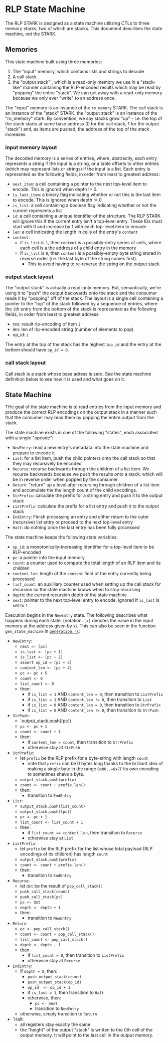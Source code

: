 # RLP State Machine

The RLP STARK is designed as a state machine utilizing CTLs to three memory starks, two of which are stacks. This document describes the state machine, not the STARK. 

## Memories

This state machine built using three memories:
1. The "input" memory, which contains lists and strings to decode
2. A call stack
3. the "output stack"`, which is a read-only memory we use in a "stack-like" manner containing the RLP-encoded results which may be read by "popping" the entire "stack". We can get away with a read-only memory because we only ever "write" to an address once.

The "input" memory is an instance of the `ro_memory` STARK. The call stack is an instance of the "stack" STARK. the "output stack" is an instance of the "ro_memory" stark. By convention, we say stacks grow "up" - i.e. the top of the stack starts at some base address (0 for the call stack, 1 for the output "stack") and, as items are pushed, the address of the top of the stack increases.

### input memory layout

The decoded memory is a series of entries, where, abstractly, each entry represents a string if the input is a string, or a table offsets to other entries (which may represent lists or strings) if the input is a list. Each entry is represented as the following fields, in order from least to greatest address:
* `next_item`: a cell containing a pointer to the next top-level item to encode. This is ignored when depth != 0.
* `is_last_item`: a binary flag indicating whether or not this is the last item to encode. This is ignored when depth != 0
* `is_list`: a cell containing a boolean flag indicating whether or not the current represents a list
* `id`: a cell containing a unique identifier of the structure. The RLP STARK will ignore this if the current entry isn't a top-level entry. These IDs must start with 0 and increase by 1 with each top-level item to encode
* `len`: a cell indicating the length in cells of the entry's `content`
* `content`:
	* if `is_list` is `1`, then `content` is a possibly-entry series of cells, where each cell is a the address of a child entry in the memory
	* if `is_list` is `0`, then `content` is a possibly-empty byte string stored in reverse order (i.e. the last byte of the string comes first).
		* This to avoid having to re-reverse the string on the output stack

### output stack layout

The "output stack" is actually a read-only memory. But, semantically, we're using it to "push" the output backwards onto the stack and the consumer reads it by "popping" off of the stack. The layout is a single cell containing a pointer to the "top" of the stack followed by a sequence of entries, where the `i`th entry from the bottom of the stack is represented as the following fields, in order from least to greatest address:
* res: result rlp-encoding of item `i`
* len: len of rlp-encoded string (number of elements to pop)
* op_id: `i`

The entry at the top of the stack has the highest `1op_id` and the entry at the bottom should have `op_id = 0`.

### call stack layout

Call stack is a stack whose base adress is zero. See the state machine definition below to see how it is used and what goes on it.

## State Machine

THe goal of the state machine is to read entries from the input memory and produce the correct RLP encodings on the output stack in a manner such that the consumer may read them by popping the entire output from the stack.

The state machine exists in one of the following "states", each associated with a single "opcode":
* `NewEntry`: read a new entry's metadata into the state machine and prepare to encode it
* `List`: for a list item, push the child pointers onto the call stack so that they may recursively be encoded
* `Recurse`: recurse backwards through the children of a list item. We recurse backwards because we push the results onto a stack, which will be in reverse order when popped by the consumer
* `Return`: "return" up a level after recursing through children of a list item and accumulate the the length count of the child encodings.
* `StrPrefix`: calculate the prefix for a string entry and push it to the output stack
* `ListPrefix`: calculate the prefix for a list entry and push it to the output stack
* `EndEntry`: Finish processing an entry and either return to the outer (recursive) list entry or proceed to the next top-level entry
* `Halt`: do nothing once the last entry has been fully processed

The state machine keeps the following state variables:
* `op_id`: a monotonically-increasing identifier for a top-level item to be RLP-encoded
* `pc`: a pointer into the input memory
* `count`: a counter used to compute the total length of an RLP item and its children
* `content_len`: length of the `content` field of the entry currently being processed
* `list_count`: an auxilliary counter used when setting up the call stack for recursion so the state machine knows when to stop recursing
* `depth`: the current recursion depth of the state machine
* `next`: pointer to the next top-level entry to encode. ignored if `is_last` is set to `1`

Execution begins in the `NewEntry` state. The following describes what happens during each state. (notation: `[x]` denotes the value in the input memory at the address given by `x`). This can also be seen in the function `gen_state_machine` in [`generation.rs`](./generation.rs):
* `NewEntry`:
	* `next <- [pc]`
	* `is_last <- [pc + 1]`
	* `is_list <- [pc + 2]`
	* `assert op_id = [pc + 3]`
	* `content_len <- [pc + 4]`
	* `pc <- pc + 5`
	* `count <- 0`
	* `list_count <- 0`
	* then:
		* if `is_list = 1` AND `content_len = 0`, then transition to `ListPrefix`
		* if `is_list = 1` AND `content_len != 0`, then transition to `List`
		* if `is_list = 0` AND `content_len = 0`, then transition to `StrPrefix`
		* if `is_list = 0` AND `content_len != 0`, then transition to `StrPush`
* `StrPush`:
	* `output_stack.push([pc])
	* `pc <- pc + 1`
	* `count <- count + 1`
	* then:
		* if `content_len = count`, then transition to `StrPrefix`
		* otherwise stay at `StrPush`
* `StrPrefix`:
	* let `prefix` be the RLP prefix for a byte-string with length `count`
		* note that `prefix` can be 0 bytes long thanks to the brilliant idea of making a single byte in the range `0x00..=0x7F` its own encoding to sometimes shave a byte.
	* `output_stack.push(prefix)`
	* `count <- count + prefix.len()`
	* then:
		* transition to `EndEntry`
* `List`:
	* `output_stack.push(list_count)`
	* `output_stack.push([pc])`
	* `pc <- pc + 1`
	* `list_count <- list_count + 1`
	* then:
		* if `list_count == content_len`, then transition to `Recurse`
		* otherwise stay at `List`
* `ListPrefix`:
	* let `prefix` be the RLP prefix for the list whose total payload (RLP encodings of its children) has length `count`
	* `output_stack.push(prefix)`
	* `count <- count + prefix.len()`
	* then:
		* transition to `EndEntry`
* `Recurse`:
	* let `dst` be the result of `pop_call_stack()`
	* `push_call_stack(count)`
	* `push_call_stack(pc)`
	* `pc <- dst`
	* `depth <- depth + 1`
	* then:
		* transition to `NewEntry`
* `Return`:
	* `pc <- pop_call_stack()`
	* `count <- count + pop_call_stack()`
	* `list_count <- pop_call_stack()`
	* `depth <- depth - 1`
	* then
		* if `list_count = 0`, then transition to `ListPrefix`
		* otherwise stay at `Recurse`	
* `EndEntry`:
	* if `depth = 0`, then:
		* `push_output_stack(count)`
		* `push_output_stack(op_id)`
		* `op_id  <- op_id + 1`
		* if `is_last = 1`, then transition to `Halt`
		* otherwise, then:
			* `pc <- next`
			* transition to `NewEntry`
	* otherwise, simply transition to `Return`
* `Halt:
	* all registers stay exactly the same
	* the "height" of the output "stack" is written to the 0th cell of the output memory. It will point to the last cell in the output memory.
